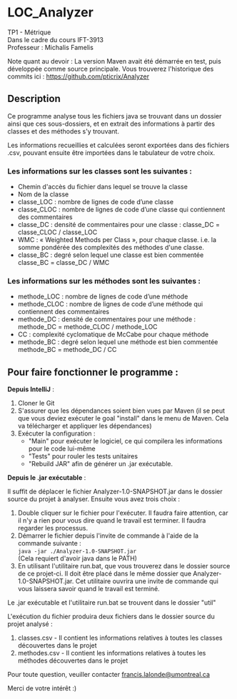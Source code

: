 # LOC_Analyzer
TP1 - Métrique  
Dans le cadre du cours IFT-3913  
Professeur : Michalis Famelis  

Note quant au devoir : La version Maven avait été démarrée en test, puis développée comme source principale. Vous trouverez l'historique des commits ici : https://github.com/pticrix/Analyzer

## Description
Ce programme analyse tous les fichiers java se trouvant dans un dossier ainsi que ces sous-dossiers, et en extrait des informations à partir des classes et des méthodes s'y trouvant. 

Les informations recueillies et calculées seront exportées dans des fichiers .csv, pouvant ensuite être importées dans le tabulateur de votre choix. 

### Les informations sur les classes sont les suivantes : 
- Chemin d'accès du fichier dans lequel se trouve la classe
- Nom de la classe
- classe_LOC : nombre de lignes de code d’une classe
- classe_CLOC : nombre de lignes de code d’une classe qui contiennent des commentaires
- classe_DC : densité de commentaires pour une classe : classe_DC = classe_CLOC / classe_LOC
- WMC : « Weighted Methods per Class », pour chaque classe. i.e. la somme pondérée des complexités des méthodes d'une classe. 
- classe_BC : degré selon lequel une classe est bien commentée classe_BC = classe_DC / WMC

### Les informations sur les méthodes sont les suivantes :
- methode_LOC : nombre de lignes de code d’une méthode
- methode_CLOC : nombre de lignes de code d’une méthode qui contiennent des commentaires
- methode_DC : densité de commentaires pour une méthode : methode_DC = methode_CLOC / methode_LOC
- CC : complexité cyclomatique de McCabe pour chaque méthode
- methode_BC : degré selon lequel une méthode est bien commentée methode_BC = methode_DC / CC

## Pour faire fonctionner le programme :
**Depuis IntelliJ** : 
1.  Cloner le Git
2.  S'assurer que les dépendances soient bien vues par Maven (il se peut que vous deviez exécuter le goal "install" dans le menu de Maven. Cela va télécharger et appliquer les dépendances)
3.  Exécuter la configuration :
    - "Main" pour exécuter le logiciel, ce qui compilera les informations pour le code lui-même
    - "Tests" pour rouler les tests unitaires
    - "Rebuild JAR" afin de générer un .jar exécutable.
  
**Depuis le .jar exécutable** : 

Il suffit de déplacer le fichier Analyzer-1.0-SNAPSHOT.jar dans le dossier source du projet à analyser. Ensuite vous avez trois choix :
  1. Double cliquer sur le fichier pour l'exécuter. Il faudra faire attention, car il n'y a rien pour vous dire quand le travail est terminer. Il faudra regarder les processus.
  2. Démarrer le fichier depuis l'invite de commande à l'aide de la commande suivante :  
      `java -jar ./Analyzer-1.0-SNAPSHOT.jar`  
      (Cela requiert d'avoir java dans le PATH)
  3. En utilisant l'utilitaire run.bat, que vous trouverez dans le dossier source de ce projet-ci. Il doit être placé dans le même dossier que Analyzer-1.0-SNAPSHOT.jar. Cet utilitaire ouvrira une invite de commande qui vous laissera savoir quand le travail est terminé. 

Le .jar exécutable et l'utilitaire run.bat se trouvent dans le dossier "util"

L'exécution du fichier produira deux fichiers dans le dossier source du projet analysé : 
  1. classes.csv   - Il contient les informations relatives à toutes les classes découvertes dans le projet
  2. methodes.csv  - Il contient les informations relatives à toutes les méthodes découvertes dans le projet


Pour toute question, veuiller contacter francis.lalonde@umontreal.ca

Merci de votre intérêt :)

